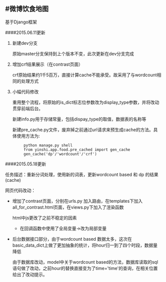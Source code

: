 #微博饮食地图
------
基于Django框架

####2015.06.11更新

1. 新建dev分支
    
    原始master分支保持到上个版本不变，此次更新在dev分支完成
    
2. 增加crf结果展示（在contrast页面）
    
    crf原始结果约1千5百万，直接计算cache不能承受。故采用了与wordcount相同的处理方式
    
3. 小幅代码修改

    重用整个流程，将原始的is_dict标志位参数改为display_type参数，并将改动贯穿前端后台。
    
    新建info.py用于存储常量，包括dispay_type的取值，数据表的名称等
    
    新建pre_cache.py文件，废弃掉之前通过url请求来预生成cache的方法。具体使用方法为:
    
        	python manage.py shell
            from yinshi.app.food.pre_cached import gen_cache
            gen_cache('dp'/'wordcount'/'crf')
    



####2015.05.18更新

任务描述：重新分词处理，使用新的词表，更新wordcount based 和 dp 的结果(cache)

网页代码改动：

- 增加了contrast页面，分别在urls.py 加入路由，在templates下加入all_for_contrast.html页面，在views.py下加入了渲染函数

    html中js更改了之前不稳定的因素
    
    - 在回调函数中使用了全局变量->改为局部变量

- 后台数据接口部分，由于wordcount based 数据太多，这次在basic_data_dict上做了更加抽象的统计，将hour归一到了四个时段，数据量降低

  由于数据库改动，model中关于wordcount based的方法，数据库读取的sql语句做了改动，之前hour的替换直接变为了time='time'的查询，在相关位置给出了改动提示。
  



